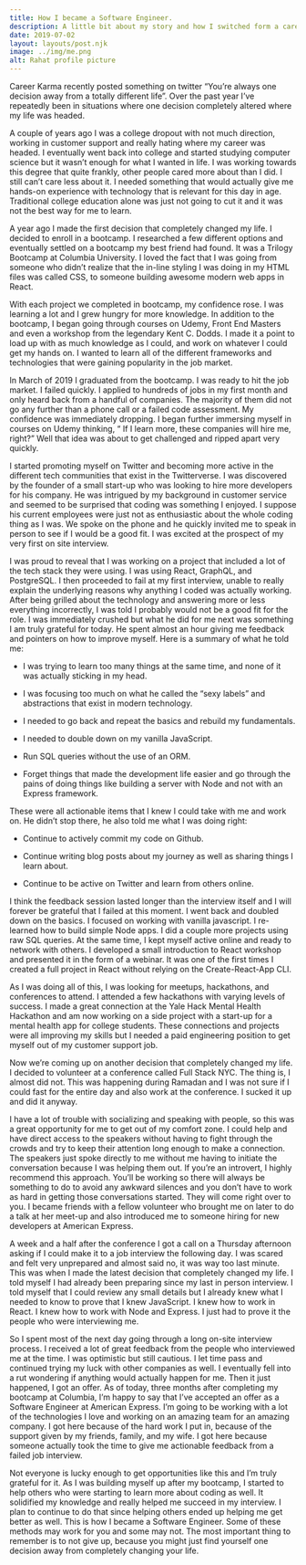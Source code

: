 ```yaml
---
title: How I became a Software Engineer.
description: A little bit about my story and how I switched form a career in customer support over to a career as a Software Engineer.
date: 2019-07-02
layout: layouts/post.njk
image: ../img/me.png
alt: Rahat profile picture
---
```


Career Karma recently posted something on twitter “You’re always one decision away from a totally different life”. Over the past year I’ve repeatedly been in situations where one decision completely altered where my life was headed.

A couple of years ago I was a college dropout with not much direction, working in customer support and really hating where my career was headed. I eventually went back into college and started studying computer science but it wasn’t enough for what I wanted in life. I was working towards this degree that quite frankly, other people cared more about than I did. I still can’t care less about it. I needed something that would actually give me hands-on experience with technology that is relevant for this day in age. Traditional college education alone was just not going to cut it and it was not the best way for me to learn.

A year ago I made the first decision that completely changed my life. I decided to enroll in a bootcamp. I researched a few different options and eventually settled on a bootcamp my best friend had found. It was a Trilogy Bootcamp at Columbia University. I loved the fact that I was going from someone who didn’t realize that the in-line styling I was doing in my HTML files was called CSS, to someone building awesome modern web apps in React.

With each project we completed in bootcamp, my confidence rose. I was learning a lot and I grew hungry for more knowledge. In addition to the bootcamp, I began going through courses on Udemy, Front End Masters and even a workshop from the legendary Kent C. Dodds. I made it a point to load up with as much knowledge as I could, and work on whatever I could get my hands on. I wanted to learn all of the different frameworks and technologies that were gaining popularity in the job market.

In March of 2019 I graduated from the bootcamp. I was ready to hit the job market. I failed quickly. I applied to hundreds of jobs in my first month and only heard back from a handful of companies. The majority of them did not go any further than a phone call or a failed code assessment. My confidence was immediately dropping. I began further immersing myself in courses on Udemy thinking, “ If I learn more, these companies will hire me, right?” Well that idea was about to get challenged and ripped apart very quickly.

I started promoting myself on Twitter and becoming more active in the different tech communities that exist in the Twitterverse. I was discovered by the founder of a small start-up who was looking to hire more developers for his company. He was intrigued by my background in customer service and seemed to be surprised that coding was something I enjoyed. I suppose his current employees were just not as enthusiastic about the whole coding thing as I was. We spoke on the phone and he quickly invited me to speak in person to see if I would be a good fit. I was excited at the prospect of my very first on site interview.

I was proud to reveal that I was working on a project that included a lot of the tech stack they were using. I was using React, GraphQL, and PostgreSQL. I then proceeded to fail at my first interview, unable to really explain the underlying reasons why anything I coded was actually working. After being grilled about the technology and answering more or less everything incorrectly, I was told I probably would not be a good fit for the role. I was immediately crushed but what he did for me next was something I am truly grateful for today. He spent almost an hour giving me feedback and pointers on how to improve myself. Here is a summary of what he told me:

* I was trying to learn too many things at the same time, and none of it was actually sticking in my head.

* I was focusing too much on what he called the “sexy labels” and abstractions that exist in modern technology.

* I needed to go back and repeat the basics and rebuild my fundamentals.

* I needed to double down on my vanilla JavaScript.

* Run SQL queries without the use of an ORM.

* Forget things that made the development life easier and go through the pains of doing things like building a server with Node and not with an Express framework.

These were all actionable items that I knew I could take with me and work on. He didn’t stop there, he also told me what I was doing right:

* Continue to actively commit my code on Github.

* Continue writing blog posts about my journey as well as sharing things I learn about.

* Continue to be active on Twitter and learn from others online.

I think the feedback session lasted longer than the interview itself and I will forever be grateful that I failed at this moment. I went back and doubled down on the basics. I focused on working with vanilla javascript. I re-learned how to build simple Node apps. I did a couple more projects using raw SQL queries. At the same time, I kept myself active online and ready to network with others. I developed a small introduction to React workshop and presented it in the form of a webinar. It was one of the first times I created a full project in React without relying on the Create-React-App CLI.

As I was doing all of this, I was looking for meetups, hackathons, and conferences to attend. I attended a few hackathons with varying levels of success. I made a great connection at the Yale Hack Mental Health Hackathon and am now working on a side project with a start-up for a mental health app for college students. These connections and projects were all improving my skills but I needed a paid engineering position to get myself out of my customer support job.

Now we’re coming up on another decision that completely changed my life. I decided to volunteer at a conference called Full Stack NYC. The thing is, I almost did not. This was happening during Ramadan and I was not sure if I could fast for the entire day and also work at the conference. I sucked it up and did it anyway.

I have a lot of trouble with socializing and speaking with people, so this was a great opportunity for me to get out of my comfort zone. I could help and have direct access to the speakers without having to fight through the crowds and try to keep their attention long enough to make a connection. The speakers just spoke directly to me without me having to initiate the conversation because I was helping them out. If you’re an introvert, I highly recommend this approach. You’ll be working so there will always be something to do to avoid any awkward silences and you don’t have to work as hard in getting those conversations started. They will come right over to you. I became friends with a fellow volunteer who brought me on later to do a talk at her meet-up and also introduced me to someone hiring for new developers at American Express.

A week and a half after the conference I got a call on a Thursday afternoon asking if I could make it to a job interview the following day. I was scared and felt very unprepared and almost said no, it was way too last minute. This was when I made the latest decision that completely changed my life. I told myself I had already been preparing since my last in person interview. I told myself that I could review any small details but I already knew what I needed to know to prove that I knew JavaScript. I knew how to work in React. I knew how to work with Node and Express. I just had to prove it the people who were interviewing me.

So I spent most of the next day going through a long on-site interview process. I received a lot of great feedback from the people who interviewed me at the time. I was optimistic but still cautious. I let time pass and continued trying my luck with other companies as well. I eventually fell into a rut wondering if anything would actually happen for me. Then it just happened, I got an offer. As of today, three months after completing my bootcamp at Columbia, I’m happy to say that I’ve accepted an offer as a Software Engineer at American Express. I’m going to be working with a lot of the technologies I love and working on an amazing team for an amazing company. I got here because of the hard work I put in, because of the support given by my friends, family, and my wife. I got here because someone actually took the time to give me actionable feedback from a failed job interview.

Not everyone is lucky enough to get opportunities like this and I’m truly grateful for it. As I was building myself up after my bootcamp, I started to help others who were starting to learn more about coding as well. It solidified my knowledge and really helped me succeed in my interview. I plan to continue to do that since helping others ended up helping me get better as well. This is how I became a Software Engineer. Some of these methods may work for you and some may not. The most important thing to remember is to not give up, because you might just find yourself one decision away from completely changing your life.